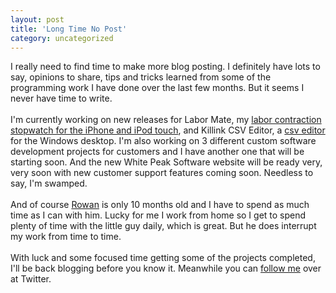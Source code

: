 ```yaml
---
layout: post
title: 'Long Time No Post'
category: uncategorized
---
```


I really need to find time to make more blog posting. I definitely have lots to say, opinions to share, tips and tricks learned from some of the programming work I have done over the last few months. But it seems I never have time to write.<br /><br />I'm currently working on new releases for Labor Mate, my <a href="http://www.whitepeaksoftware.com/labormate">labor contraction stopwatch for the iPhone and iPod touch</a>, and Killink CSV Editor, a <a href="http://www.whitepeaksoftware.com/killink-csv">csv editor</a> for the Windows desktop. I'm also working on 3 different custom software development projects for customers and I have another one that will be starting soon. And the new White Peak Software website will be ready very, very soon with new customer support features coming soon. Needless to say, I'm swamped.<br /><br />And of course <a href="http://www.rowanturner.net/">Rowan</a> is only 10 months old and I have to spend as much time as I can with him. Lucky for me I work from home so I get to spend plenty of time with the little guy daily, which is great. But he does interrupt my work from time to time.<br /><br />With luck and some focused time getting some of the projects completed, I'll be back blogging before you know it. Meanwhile you can <a href="http://twitter.com/kirbyt">follow me</a> over at Twitter.
